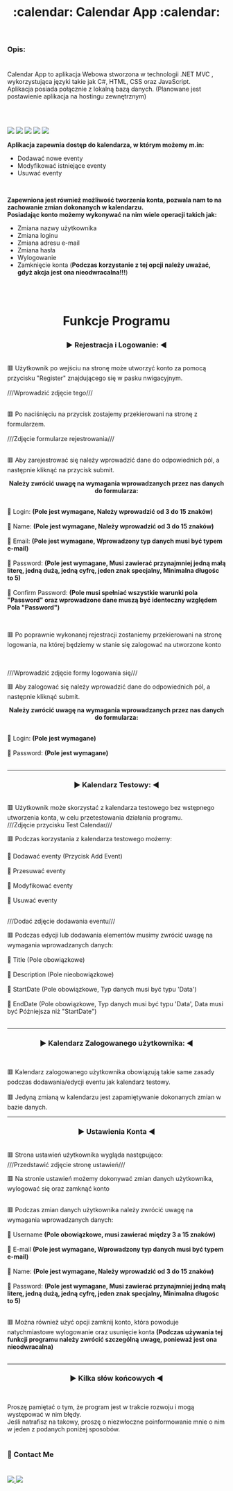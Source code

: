 
<h1 align="center">
:calendar: Calendar App :calendar:
</h1>

<br>
<h3>Opis:</h3>

#
<p><b></b>Calendar App to aplikacja Webowa stworzona w technologii .NET MVC , wykorzystująca języki takie jak C#, HTML, CSS oraz JavaScript. <br>
Aplikacja posiada połącznie z lokalną bazą danych. (Planowane jest postawienie aplikacja na hostingu zewnętrznym)</b></p>
<br>
<br>
<p align="left">
<img src="https://skillicons.dev/icons?i=git" />
<img src="https://skillicons.dev/icons?i=cs" />
<img src="https://skillicons.dev/icons?i=html" />
<img src="https://skillicons.dev/icons?i=css" />
<img src="https://skillicons.dev/icons?i=javascript" />
</p>

<b>Aplikacja zapewnia dostęp do kalendarza, w którym możemy m.in:</b>
 - Dodawać nowe eventy
 - Modyfikować istniejące eventy
 - Usuwać eventy
<br>

<b>Zapewniona jest również możliwość tworzenia konta, pozwala nam to na zachowanie zmian dokonanych w kalendarzu. <br>
Posiadając konto możemy wykonywać na nim wiele operacji takich jak:</b>
  - Zmiana nazwy użytkownika
  - Zmiana loginu
  - Zmiana adresu e-mail
  - Zmiana hasła
  - Wylogowanie
  - Zamknięcie konta (<b>Podczas korzystanie z tej opcji należy uważać, gdyż akcja jest ona nieodwracalna!!!</b>)
<br>
<br>

# <p align="center"> Funkcje Programu </p>

<b><h3 align="center">:arrow_forward: Rejestracja i Logowanie: :arrow_backward:</h3></b>
<br>
:red_square: Użytkownik po wejściu na stronę może utworzyć konto za pomocą przycisku "Register" znajdującego się w pasku nwigacyjnym.
<br>
<br>
///Wprowadzić zdjęcie tego///
<br>
<br>

:red_square: Po naciśnięciu na przycisk zostajemy przekierowani na stronę z formularzem.
<br>
<br>
///Zdjęcie formularze rejestrowania///
<br>
<br>

:red_square: Aby zarejestrować się należy wprowadzić dane do odpowiednich pól, a następnie kliknąć na przycisk submit.
<br>
<b> <p align = "center">Należy zwrócić uwagę na wymagania wprowadzanych przez nas danych do formularza: </p></b> <br>
	:large_blue_circle: Login: <b>(Pole jest wymagane, Należy wprowadzić od 3 do 15 znaków)</b> <br> <br>
	:large_blue_circle: Name: <b>(Pole jest wymagane, Należy wprowadzić od 3 do 15 znaków)</b> <br> <br>
	:large_blue_circle: Email: <b>(Pole jest wymagane, Wprowadzony typ danych musi być typem e-mail) </b> <br> <br>
	:large_blue_circle: Password: <b>(Pole jest wymagane, Musi zawierać przynajmniej jedną małą literę, jedną dużą, jedną cyfrę, jeden znak specjalny, Minimalna długośc to 5) </b> <br> <br>
	:large_blue_circle: Confirm Password: <b>(Pole musi spełniać wszystkie warunki pola "Password" oraz wprowadzone dane muszą być identeczny względem Pola "Password") </b> <br>

<br>

:red_square: Po poprawnie wykonanej rejestracji zostaniemy przekierowani na stronę logowania, na której będziemy w stanie się zalogować na utworzone konto

<br>
<br>
///Wprowadzić zdjęcie formy logowania się/// 

:red_square: Aby zalogować się należy wprowadzić dane do odpowiednich pól, a następnie kliknąć submit.
<b> <p align = "center">Należy zwrócić uwagę na wymagania wprowadzanych przez nas danych do formularza: </p></b> <br> 
:large_blue_circle: Login: <b>(Pole jest wymagane)</b> <br> <br>
:large_blue_circle: Password: <b>(Pole jest wymagane)</b> <br> <br>

---

<b><h3 align="center">:arrow_forward: Kalendarz Testowy: :arrow_backward:</h3></b>
<br>
:red_square: Użytkownik może skorzystać z kalendarza testowego bez wstępnego utworzenia konta, w celu przetestowania działania programu.
<br>
///Zdjęcie przycisku Test Calendar///

:red_square:  Podczas korzystania z kalendarza testowego możemy:
<br><br>
 :large_blue_circle: Dodawać eventy (Przycisk Add Event) <br><br>
 :large_blue_circle: Przesuwać eventy <br><br>
 :large_blue_circle: Modyfikować eventy <br><br>
 :large_blue_circle: Usuwać eventy<br><br>

///Dodać zdjęcie dodawania eventu///

:red_square: Podczas edycji lub dodawania elementów musimy zwrócić uwagę na wymagania wprowadzanych danych: <br><br>
 :large_blue_circle: Title (Pole obowiązkowe) <br> <br>
 :large_blue_circle: Description (Pole nieobowiązkowe) <br> <br>
 :large_blue_circle: StartDate (Pole obowiązkowe, Typ danych musi być typu 'Data') <br> <br>
 :large_blue_circle: EndDate (Pole obowiązkowe, Typ danych musi być typu 'Data', Data musi być Późniejsza niż "StartDate") <br> <br> 

 ---

<b><h3 align="center">:arrow_forward: Kalendarz Zalogowanego użytkownika: :arrow_backward:</h3></b> <br>

:red_square: Kalendarz zalogowanego użytkownika obowiązują takie same zasady podczas dodawania/edycji eventu jak kalendarz testowy.
<br><br>
:red_square: Jedyną zmianą w kalendarzu jest zapamiętywanie dokonanych zmian w bazie danych. <br>

---

<b><h3 align="center">:arrow_forward: Ustawienia Konta :arrow_backward:</h3></b>
<br>
:red_square: Strona ustawień użytkownika wygląda następująco: <br>
///Przedstawić zdjęcie stronę ustawień///

:red_square: Na stronie ustawień możemy dokonywać zmian danych użytkownika, wylogować się oraz zamknąć konto <br><br>


:red_square: Podczas zmian danych użytkownika należy zwrócić uwagę na wymagania wprowadzanych danych: <br><br>
  :large_blue_circle: Username <b>(Pole obowiązkowe, musi zawierać między 3 a 15 znaków)</b> <br><br>
  :large_blue_circle: E-mail <b>(Pole jest wymagane, Wprowadzony typ danych musi być typem e-mail) </b> <br> <br>
  :large_blue_circle: Name: <b>(Pole jest wymagane, Należy wprowadzić od 3 do 15 znaków)</b> <br> <br>
  :large_blue_circle: Password: <b>(Pole jest wymagane, Musi zawierać przynajmniej jedną małą literę, jedną dużą, jedną cyfrę, jeden znak specjalny, Minimalna długośc to 5) </b> <br> <br>

:red_square: Można również użyć opcji zamknij konto, która powoduje natychmiastowe wylogowanie oraz usunięcie konta <b>(Podczas używania tej funkcji programu należy zwrócić szczególną uwagę, ponieważ jest ona nieodwracalna)</b> <br> <br>


---

<b><h3 align="center">:arrow_forward: Kilka słów końcowych :arrow_backward:</h3></b> <br>

Proszę pamiętać o tym, że program jest w trakcie rozwoju i mogą występować w nim błędy. <br>
Jeśli natrafisz na takowy, proszę o niezwłoczne poinformowanie mnie o nim w jeden z podanych poniżej sposobów. <br> <br>
### 💬 Contact Me
#
<a href="https://www.linkedin.com/in/mateusz-duma-74b0662a2">
		<img src="https://skillicons.dev/icons?i=linkedin" />
</a>
<a href="mailto:mateuszsuplice@gmail.com">
		<img src="https://skillicons.dev/icons?i=gmail" />
</a>




























